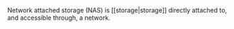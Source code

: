 Network attached storage (NAS) is [[storage|storage]] directly attached to, and accessible through, a network.